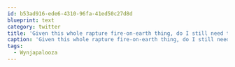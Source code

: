 ```yaml
---
id: b53ad916-ede6-4310-96fa-41ed50c27d8d
blueprint: text
category: twitter
title: 'Given this whole rapture fire-on-earth thing, do I still need to bring a bbq to #Wynjapalooza ?'
caption: 'Given this whole rapture fire-on-earth thing, do I still need to bring a bbq to <span class="hashtag hashtag_local">#<a href="http://tweettemp.darylchymko.ca/?tag=wynjapalooza">Wynjapalooza</a> ?'
tags:
  - Wynjapalooza
---
```

